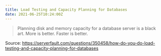 ```yaml
---
title: Load Testing and Capacity Planning for Databases
date: 2021-06-25T10:24:00Z
---
```


> Planning disk and memory capacity for a database server is a black art. More
> is better. Faster is better.

Source: https://serverfault.com/questions/350458/how-do-you-do-load-testing-and-capacity-planning-for-databases

